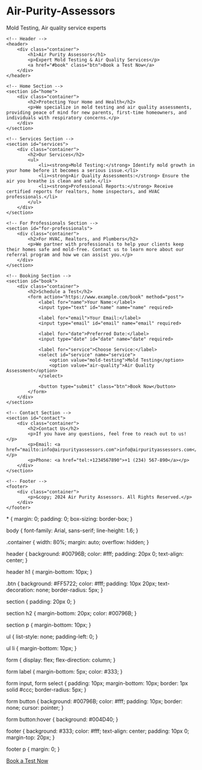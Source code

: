# Air-Purity-Assessors
Mold Testing, Air quality service experts

<!DOCTYPE html>
<html lang="en">
<head>
    <meta charset="UTF-8">
    <meta name="viewport" content="width=device-width, initial-scale=1.0">
    <title>Air Purity Assessors - Mold Testing & Air Quality</title>
    <link rel="stylesheet" href="styles.css">
</head>
<body>

    <!-- Header -->
    <header>
        <div class="container">
            <h1>Air Purity Assessors</h1>
            <p>Expert Mold Testing & Air Quality Services</p>
            <a href="#book" class="btn">Book a Test Now</a>
        </div>
    </header>

    <!-- Home Section -->
    <section id="home">
        <div class="container">
            <h2>Protecting Your Home and Health</h2>
            <p>We specialize in mold testing and air quality assessments, providing peace of mind for new parents, first-time homeowners, and individuals with respiratory concerns.</p>
        </div>
    </section>

    <!-- Services Section -->
    <section id="services">
        <div class="container">
            <h2>Our Services</h2>
            <ul>
                <li><strong>Mold Testing:</strong> Identify mold growth in your home before it becomes a serious issue.</li>
                <li><strong>Air Quality Assessments:</strong> Ensure the air you breathe is clean and safe.</li>
                <li><strong>Professional Reports:</strong> Receive certified reports for realtors, home inspectors, and HVAC professionals.</li>
            </ul>
        </div>
    </section>

    <!-- For Professionals Section -->
    <section id="for-professionals">
        <div class="container">
            <h2>For HVAC, Realtors, and Plumbers</h2>
            <p>We partner with professionals to help your clients keep their homes safe and mold-free. Contact us to learn more about our referral program and how we can assist you.</p>
        </div>
    </section>

    <!-- Booking Section -->
    <section id="book">
        <div class="container">
            <h2>Schedule a Test</h2>
            <form action="https://www.example.com/book" method="post">
                <label for="name">Your Name:</label>
                <input type="text" id="name" name="name" required>
                
                <label for="email">Your Email:</label>
                <input type="email" id="email" name="email" required>
                
                <label for="date">Preferred Date:</label>
                <input type="date" id="date" name="date" required>

                <label for="service">Choose Service:</label>
                <select id="service" name="service">
                    <option value="mold-testing">Mold Testing</option>
                    <option value="air-quality">Air Quality Assessment</option>
                </select>

                <button type="submit" class="btn">Book Now</button>
            </form>
        </div>
    </section>

    <!-- Contact Section -->
    <section id="contact">
        <div class="container">
            <h2>Contact Us</h2>
            <p>If you have any questions, feel free to reach out to us!</p>
            <p>Email: <a href="mailto:info@airpurityassessors.com">info@airpurityassessors.com</a></p>
            <p>Phone: <a href="tel:+1234567890">+1 (234) 567-890</a></p>
        </div>
    </section>

    <!-- Footer -->
    <footer>
        <div class="container">
            <p>&copy; 2024 Air Purity Assessors. All Rights Reserved.</p>
        </div>
    </footer>

</body>
</html>
* {
    margin: 0;
    padding: 0;
    box-sizing: border-box;
}

body {
    font-family: Arial, sans-serif;
    line-height: 1.6;
}

.container {
    width: 80%;
    margin: auto;
    overflow: hidden;
}

header {
    background: #00796B;
    color: #fff;
    padding: 20px 0;
    text-align: center;
}

header h1 {
    margin-bottom: 10px;
}

.btn {
    background: #FF5722;
    color: #fff;
    padding: 10px 20px;
    text-decoration: none;
    border-radius: 5px;
}

section {
    padding: 20px 0;
}

section h2 {
    margin-bottom: 20px;
    color: #00796B;
}

section p {
    margin-bottom: 10px;
}

ul {
    list-style: none;
    padding-left: 0;
}

ul li {
    margin-bottom: 10px;
}

form {
    display: flex;
    flex-direction: column;
}

form label {
    margin-bottom: 5px;
    color: #333;
}

form input, form select {
    padding: 10px;
    margin-bottom: 10px;
    border: 1px solid #ccc;
    border-radius: 5px;
}

form button {
    background: #00796B;
    color: #fff;
    padding: 10px;
    border: none;
    cursor: pointer;
}

form button:hover {
    background: #004D40;
}

footer {
    background: #333;
    color: #fff;
    text-align: center;
    padding: 10px 0;
    margin-top: 20px;
}

footer p {
    margin: 0;
}
<script src="https://assets.calendly.com/assets/external/widget.js" async></script>
<a href="" onclick="Calendly.showPopupWidget('https://calendly.com/airpurityassessors/consultation');return false;" class="btn">Book a Test Now</a>


